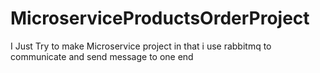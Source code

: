 # MicroserviceProductsOrderProject
I Just Try to make Microservice project in that i use rabbitmq to communicate and send message to one end  
